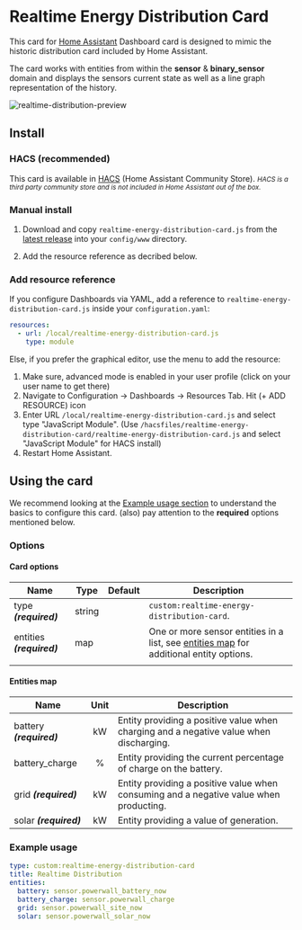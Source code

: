 # Realtime Energy Distribution Card

This card for [Home Assistant](https://github.com/home-assistant/home-assistant) Dashboard card is designed to mimic the historic distribution card included by Home Assistant.

The card works with entities from within the **sensor** & **binary_sensor** domain and displays the sensors current state as well as a line graph representation of the history.

![realtime-distribution-preview](https://user-images.githubusercontent.com/5641964/165636264-dc2e02ed-e550-4167-9ce4-3dcbd7a84272.png)

## Install

### HACS (recommended)

This card is available in [HACS](https://hacs.xyz/) (Home Assistant Community Store).
<small>_HACS is a third party community store and is not included in Home Assistant out of the box._</small>

### Manual install

1. Download and copy `realtime-energy-distribution-card.js` from the [latest release](https://github.com/ulic75/realtime-energy-distribution-card/releases/latest) into your `config/www` directory.

2. Add the resource reference as decribed below.

### Add resource reference

If you configure Dashboards via YAML, add a reference to `realtime-energy-distribution-card.js` inside your `configuration.yaml`:

```yaml
resources:
  - url: /local/realtime-energy-distribution-card.js
    type: module
```

Else, if you prefer the graphical editor, use the menu to add the resource:

1. Make sure, advanced mode is enabled in your user profile (click on your user name to get there)
2. Navigate to Configuration -> Dashboards -> Resources Tab. Hit (+ ADD RESOURCE) icon
3. Enter URL `/local/realtime-energy-distribution-card.js` and select type "JavaScript Module".
   (Use `/hacsfiles/realtime-energy-distribution-card/realtime-energy-distribution-card.js` and select "JavaScript Module" for HACS install)
4. Restart Home Assistant.

## Using the card

We recommend looking at the [Example usage section](#example-usage) to understand the basics to configure this card.
(also) pay attention to the **required** options mentioned below.

### Options

#### Card options

| Name                      | Type   | Default | Description                                                                                             |
| ------------------------- | ------ | ------- | ------------------------------------------------------------------------------------------------------- |
| type **_(required)_**     | string |         | `custom:realtime-energy-distribution-card`.                                                             |
| entities **_(required)_** | map    |         | One or more sensor entities in a list, see [entities map](#entities-map) for additional entity options. |
|                           |

#### Entities map

| Name                     | Unit | Description                                                                            |
| ------------------------ | :--: | -------------------------------------------------------------------------------------- |
| battery **_(required)_** |  kW  | Entity providing a positive value when charging and a negative value when discharging. |
| battery_charge           |  %   | Entity providing the current percentage of charge on the battery.                      |
| grid **_(required)_**    |  kW  | Entity providing a positive value when consuming and a negative value when producting. |
| solar **_(required)_**   |  kW  | Entity providing a value of generation.                                                |

### Example usage

```yaml
type: custom:realtime-energy-distribution-card
title: Realtime Distribution
entities:
  battery: sensor.powerwall_battery_now
  battery_charge: sensor.powerwall_charge
  grid: sensor.powerwall_site_now
  solar: sensor.powerwall_solar_now
```

